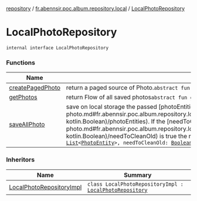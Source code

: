 [repository](../../index.md) / [fr.abennsir.poc.album.repository.local](../index.md) / [LocalPhotoRepository](./index.md)

# LocalPhotoRepository

`internal interface LocalPhotoRepository`

### Functions

| Name | Summary |
|---|---|
| [createPagedPhoto](create-paged-photo.md) | return a paged source of Photo.`abstract fun createPagedPhoto(): PagingSource<`[`Int`](https://kotlinlang.org/api/latest/jvm/stdlib/kotlin/-int/index.html)`, `[`PhotoEntity`](../../fr.abennsir.poc.album.repository.data/-photo-entity/index.md)`>` |
| [getPhotos](get-photos.md) | return Flow of all saved photos`abstract fun getPhotos(): Flow<`[`List`](https://kotlinlang.org/api/latest/jvm/stdlib/kotlin.collections/-list/index.html)`<`[`PhotoEntity`](../../fr.abennsir.poc.album.repository.data/-photo-entity/index.md)`>>` |
| [saveAllPhoto](save-all-photo.md) | save on local storage the passed [photoEntities](save-all-photo.md#fr.abennsir.poc.album.repository.local.LocalPhotoRepository$saveAllPhoto(kotlin.collections.List((fr.abennsir.poc.album.repository.data.PhotoEntity)), kotlin.Boolean)/photoEntities). If the [needToCleanOld](save-all-photo.md#fr.abennsir.poc.album.repository.local.LocalPhotoRepository$saveAllPhoto(kotlin.collections.List((fr.abennsir.poc.album.repository.data.PhotoEntity)), kotlin.Boolean)/needToCleanOld) is true the repository must clear all saved photos otherwise just append.`abstract suspend fun saveAllPhoto(photoEntities: `[`List`](https://kotlinlang.org/api/latest/jvm/stdlib/kotlin.collections/-list/index.html)`<`[`PhotoEntity`](../../fr.abennsir.poc.album.repository.data/-photo-entity/index.md)`>, needToCleanOld: `[`Boolean`](https://kotlinlang.org/api/latest/jvm/stdlib/kotlin/-boolean/index.html)` = false): `[`Unit`](https://kotlinlang.org/api/latest/jvm/stdlib/kotlin/-unit/index.html) |

### Inheritors

| Name | Summary |
|---|---|
| [LocalPhotoRepositoryImpl](../-local-photo-repository-impl/index.md) | `class LocalPhotoRepositoryImpl : `[`LocalPhotoRepository`](./index.md) |
